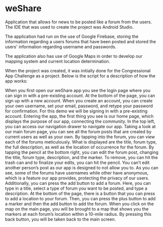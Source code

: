 # weShare
Application that allows for news to be posted like a forum from the users. 
The IDE that was used to create the project was Android Studio.

The application had run on the use of Google Firebase, storing the information regarding a users forums that have been posted and 
stored the users' information regarding username and passwords.

The application also has use of Google Maps in order to develop our mapping system and current location determination.

When the project was created, it was initially done for the Congressional App Challenge as a project. Below is the script for a description of how the app works:

When you first open our weShare app you see the login page where you can sign in with a pre-existing account. 
At the bottom of the page, you can sign up with a new account.
When you create an account, you can create your own username, set your email, password, and retype your password for confirmation. 
For this demo we will be signing in with a pre-existing account. 
Entering the app, the first thing you see is our home page, which displays the purpose of our app, connecting the community. 
In the top left, you can access our navigation drawer to navigate our app. 
Taking a look at our main forum page, you can see all the forum posts that are created by current users as well as your own. 
By tapping into the forum, you can view each of the forums meticulously. 
What is displayed are the title, forum type, the full description, as well as the location of occurrence for the forum. 
By tapping the pencil at the bottom right, you can edit the forum post, changing the title, forum type, description, and the marker. 
To remove, you can hit the trash can and to finalize your edits, you can hit the pencil. 
You can’t edit another person’s post as our app is designed to not allow you to. 
As you can see, some of the forums have usernames while other have anonymous, which is a feature our app provides, protecting the privacy of our users.  
Additionally, you can press the add button to add a forum. 
Here, you can type in a title, select a type of forum you want to be posted, and type a description. 
At the bottom of the page, there is a button that you can press to add a location to your forum. 
Then, you can press the plus button to add a marker and then the add button to add the forum. 
When you click on the map on the main page, you will be brought to a map that shows you the markers at each forum’s location within a 10-mile radius. 
By pressing this back button, you will be taken back to the main screen. 
